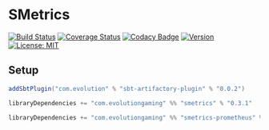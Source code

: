 # SMetrics

[![Build Status](https://github.com/evolution-gaming/smetrics/workflows/CI/badge.svg)](https://github.com/evolution-gaming/smetrics/actions?query=workflow%3ACI)
[![Coverage Status](https://coveralls.io/repos/evolution-gaming/smetrics/badge.svg)](https://coveralls.io/r/evolution-gaming/smetrics)
[![Codacy Badge](https://api.codacy.com/project/badge/Grade/04fb0fd38072413cb032d8a5e7c9def5)](https://www.codacy.com/app/evolution-gaming/smetrics?utm_source=github.com&amp;utm_medium=referral&amp;utm_content=evolution-gaming/smetrics&amp;utm_campaign=Badge_Grade)
[![Version](https://img.shields.io/badge/version-click-blue)](https://evolution.jfrog.io/artifactory/api/search/latestVersion?g=com.evolutiongaming&a=smetrics_2.13&repos=public)
[![License: MIT](https://img.shields.io/badge/License-MIT-yellowgreen.svg)](https://opensource.org/licenses/MIT)


## Setup

```scala
addSbtPlugin("com.evolution" % "sbt-artifactory-plugin" % "0.0.2")

libraryDependencies += "com.evolutiongaming" %% "smetrics" % "0.3.1"

libraryDependencies += "com.evolutiongaming" %% "smetrics-prometheus" % "0.3.1"
``` 
